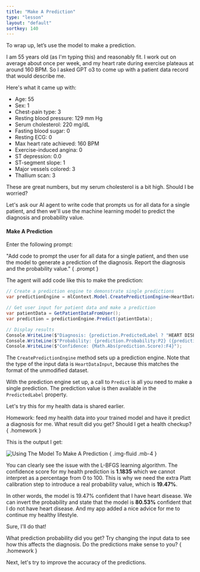 ```yaml
---
title: "Make A Prediction"
type: "lesson"
layout: "default"
sortkey: 140
---
```


To wrap up, let’s use the model to make a prediction.

I am 55 years old (as I'm typing this) and reasonably fit. I work out on average about once per week, and my heart rate during exercise plateaus at around 160 BPM. So I asked GPT o3 to come up with a patient data record that would describe me. 

Here's what it came up with:

- Age: 55
- Sex: 1
- Chest-pain type: 3
- Resting blood pressure: 129 mm Hg
- Serum cholesterol: 220 mg/dL
- Fasting blood sugar: 0
- Resting ECG: 0
- Max heart rate achieved: 160 BPM
- Exercise-induced angina: 0
- ST depression: 0.0
- ST-segment slope: 1
- Major vessels colored: 3
- Thallium scan: 3

These are great numbers, but my serum cholesterol is a bit high. Should I be worried? 

Let's ask our AI agent to write code that prompts us for all data for a single patient, and then we'll use the machine learning model to predict the diagnosis and probability value. 

#### Make A Prediction

Enter the following prompt:

"Add code to prompt the user for all data for a single patient, and then use the model to generate a prediction of the diagnosis. Report the diagnosis and the probability value."
{ .prompt }

The agent will add code like this to make the prediction:

```csharp
// Create a prediction engine to demonstrate single predictions
var predictionEngine = mlContext.Model.CreatePredictionEngine<HeartDataInput, HeartDiseasePrediction>(mlModel);

// Get user input for patient data and make a prediction
var patientData = GetPatientDataFromUser();
var prediction = predictionEngine.Predict(patientData);

// Display results
Console.WriteLine($"Diagnosis: {prediction.PredictedLabel ? "HEART DISEASE" : "HEALTHY"}");
Console.WriteLine($"Probability: {prediction.Probability:P2} ({prediction.Probability:F4})");
Console.WriteLine($"Confidence: {Math.Abs(prediction.Score):F4}");
```

The `CreatePredictionEngine` method sets up a prediction engine. Note that the type of the input data is `HeartDataInput`, because this matches the format of the unmodified dataset. 

With the prediction engine set up, a call to `Predict` is all you need to make a single prediction. The prediction value is then available in the `PredictedLabel` property.

Let's try this for my health data is shared earlier.

Homework: feed my health data into your trained model and have it predict a diagnosis for me. What result did you get? Should I get a health checkup? 
{ .homework }

This is the output I get:

![Using The Model To Make A Prediction](../img/prediction.png)
{ .img-fluid .mb-4 }

You can clearly see the issue with the L-BFGS learning algorithm. The confidence score for my health prediction is **1.1835** which we cannot interpret as a percentage from 0 to 100.  This is why we need the extra Platt calibration step to introduce a real probability value, which is **19.47%**. 

In other words, the model is 19.47% confident that I have heart disease. We can invert the probability and state that the model is **80.53%** confident that I do not have heart disease. And my app added a nice advice for me to continue my healthy lifestyle. 

Sure, I'll do that! 

What prediction probability did you get? Try changing the input data to see how this affects the diagnosis. Do the predictions make sense to you?
{ .homework }

Next, let's try to improve the accuracy of the predictions.
